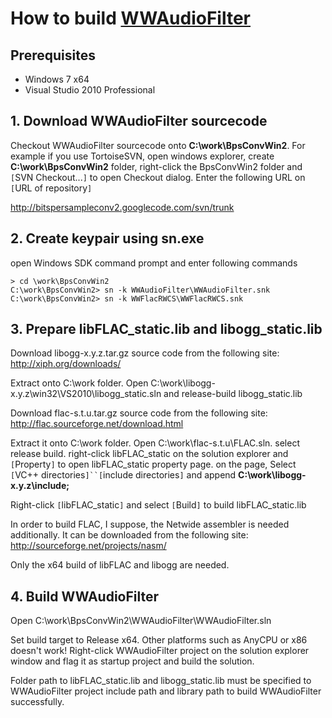 # How to build [WWAudioFilter](WWAudioFilter.md) #

## Prerequisites ##

  * Windows 7 x64
  * Visual Studio 2010 Professional

## 1. Download WWAudioFilter sourcecode ##

Checkout WWAudioFilter sourcecode onto **C:\work\BpsConvWin2**. For example if you use TortoiseSVN, open windows explorer, create **C:\work\BpsConvWin2** folder, right-click the BpsConvWin2 folder and `[`SVN Checkout...`]` to open Checkout dialog. Enter the following URL on `[`URL of repository`]`

http://bitspersampleconv2.googlecode.com/svn/trunk

## 2. Create keypair using sn.exe ##

open Windows SDK command prompt and enter following commands

```
> cd \work\BpsConvWin2
C:\work\BpsConvWin2> sn -k WWAudioFilter\WWAudioFilter.snk
C:\work\BpsConvWin2> sn -k WWFlacRWCS\WWFlacRWCS.snk
```

## 3. Prepare libFLAC\_static.lib and libogg\_static.lib ##

Download libogg-x.y.z.tar.gz source code from the following site:
http://xiph.org/downloads/

Extract onto C:\work folder. Open C:\work\libogg-x.y.z\win32\VS2010\libogg\_static.sln and release-build libogg\_static.lib

Download flac-s.t.u.tar.gz source code from the following site:
http://flac.sourceforge.net/download.html

Extract it onto C:\work folder. Open C:\work\flac-s.t.u\FLAC.sln. select release build. right-click libFLAC\_static on the solution explorer and `[`Property`]` to open libFLAC\_static property page. on the page, Select `[`VC++ directories`]``[`include directories`]` and append **C:\work\libogg-x.y.z\include;**

Right-click  `[`libFLAC\_static`]` and select `[`Build`]` to build libFLAC\_static.lib

In order to build FLAC, I suppose, the Netwide assembler is needed additionally. It can be downloaded from the following site:
http://sourceforge.net/projects/nasm/

Only the x64 build of libFLAC and libogg are needed.

## 4. Build WWAudioFilter ##

Open C:\work\BpsConvWin2\WWAudioFilter\WWAudioFilter.sln

Set build target to Release x64. Other platforms such as AnyCPU or x86 doesn't work! Right-click WWAudioFilter project on the solution explorer window and flag it as startup project and build the solution.

Folder path to libFLAC\_static.lib and libogg\_static.lib must be specified to WWAudioFilter project include path and library path to build WWAudioFilter successfully.